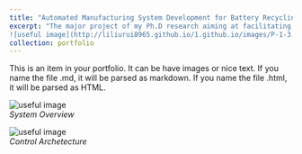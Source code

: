 ```yaml
---
title: "Automated Manufacturing System Development for Battery Recycling"
excerpt: "The major project of my Ph.D research aiming at facilitating battery material product life cycle fulfillment. <br/>
![useful image](http://liliurui8965.github.io/1.github.io/images/P-1-3.PNG =250x250)"
collection: portfolio
---
```


This is an item in your portfolio. It can be have images or nice text. If you name the file .md, it will be parsed as markdown. If you name the file .html, it will be parsed as HTML. 

![useful image](http://liliurui8965.github.io/1.github.io/images/P-1-1.PNG)<br />
*System Overview*

![useful image](http://liliurui8965.github.io/1.github.io/images/P-1-2.PNG)<br />
*Control Archetecture*